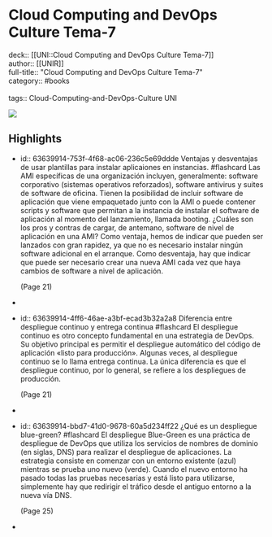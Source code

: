 # Cloud Computing and DevOps Culture Tema-7

deck:: [[UNI::Cloud Computing and DevOps Culture Tema-7]]\
author:: [[UNIR]]\
full-title:: "Cloud Computing and DevOps Culture Tema-7"\
category:: #books\
\
tags:: Cloud-Computing-and-DevOps-Culture UNI  

![](https://readwise-assets.s3.amazonaws.com/media/uploaded_book_covers/profile_22942/0986d8bf-2723-4f35-ad26-3209485cdcef.png)
## Highlights
- id:: 63639914-753f-4f68-ac06-236c5e69ddde
   Ventajas y desventajas de usar plantillas para instalar aplicaiones en instancias. #flashcard 
    Las AMI específicas de una organización incluyen, generalmente: software corporativo (sistemas operativos reforzados), software antivirus y suites de software de oficina. Tienen la posibilidad de incluir software de aplicación que viene empaquetado junto con la AMI o puede contener scripts y software que permitan a la instancia de instalar el software de aplicación al momento del lanzamiento, llamada booting. ¿Cuáles son los pros y contras de cargar, de antemano, software de nivel de aplicación en una AMI? Como ventaja, hemos de indicar que pueden ser lanzados con gran rapidez, ya que no es necesario instalar ningún software adicional en el arranque. Como desventaja, hay que indicar que puede ser necesario crear una nueva AMI cada vez que haya cambios de software a nivel de aplicación.
  
     (Page 21)
-
- id:: 63639914-4ff6-46ae-a3bf-ecad3b32a2a8
   Diferencia entre despliegue continuo y entrega continua #flashcard 
    El despliegue continuo es otro concepto fundamental en una estrategia de DevOps. Su objetivo principal es permitir el despliegue automático del código de aplicación «listo para producción». Algunas veces, al despliegue continuo se lo llama entrega continua. La única diferencia es que el despliegue continuo, por lo general, se refiere a los despliegues de producción.
  
     (Page 21)
-
- id:: 63639914-bbd7-41d0-9678-60a5d234ff22
   ¿Qué es un despliegue blue-green? #flashcard 
    El despliegue Blue-Green es una práctica de despliegue de DevOps que utiliza los servicios de nombres de dominio (en siglas, DNS) para realizar el despliegue de aplicaciones. La estrategia consiste en comenzar con un entorno existente (azul) mientras se prueba uno nuevo (verde). Cuando el nuevo entorno ha pasado todas las pruebas necesarias y está listo para utilizarse, simplemente hay que redirigir el tráfico desde el antiguo entorno a la nueva vía DNS.
  
     (Page 25)
-